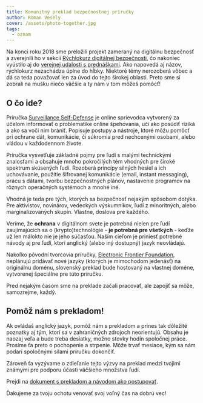 ```yaml
---
title: Komunitný preklad bezpečnostnej príručky
author: Roman Vesely
cover: /assets/photo-together.jpg
tags:
  - oznam
---
```


Na konci roku 2018 sme preložili projekt zameraný na digitálnu bezpečnosť a zverejnili ho v sekcii [Rýchlokurz digitálnej bezpečnosti](/rychlokurz-bezpecnosti), čo nakoniec vyústilo aj do [verejnej udalosti s prednáškami](https://www.youtube.com/watch?v=O07XXNpwSgc). Ako napovedá aj názov, rýchlokurz nezachádza úplne do hĺbky. Niektoré témy nerozoberá vôbec a dá sa teda považovať len za úvod do tejto širokej oblasti. Preto sme si zobrali na mušku niečo väčšie a ty nám v tom môžeš pomôcť!

## O čo ide?

Príručka [Surveillance Self-Defense](https://ssd.eff.org/) je online sprievodca vytvorený za účelom informovať o problematike online špehovania, učí ako posúdiť riziká a ako sa voči nim brániť. Popisuje postupy a nástroje, ktoré môžu pomôcť pri ochrane dát, komunikácie, či súkromia pred nechcenými osobami, alebo vládou v každodennom živote.

Príručka vysvetľuje základné pojmy pre ľudí s malými technickými znalosťami a obsahuje mnoho pokročilých tém vhodných pre široké spektrum skúsených ľudí. Rozoberá princípy silných hesiel a ich uchovávanie, použitie šifrovanej komunikácie (email, instant messaging), prácu s dátami, tvorbu bezpečnostných plánov, nastavenie programov na rôznych operačných systémoch a mnohé iné.

Vhodná je teda pre tých, ktorých sa bezpečnosť nejakým spôsobom dotýka. Pre aktivistov, novinárov, vedeckých výskumníkov, ľudí z minoritných, alebo marginalizovaných skupín. Vlastne, doslova pre každého.

Veríme, že **ochrana** v digitálnom svete je potrebná nielen pre ľudí zaujímajúcich sa o (krypto)technológie - **je potrebná pre všetkých** - keďže už len málokto nie je jeho súčasťou. Naším cieľom je priniesť potrebné návody aj pre ľudí, ktorí anglický (alebo iný dostupný) jazyk neovládajú.

Nakoľko pôvodní tvorcovia príručky, [Electronic Frontier Foundation](https://www.eff.org/), neplánujú pridávať nové jazyky (ktorých je mimochodom jedenásť) na originálnu doménu, slovenský preklad bude hostovaný na vlastnej doméne, vytvorenej špeciálne pre túto príručku.

Pred nejakým časom sme na preklade začali pracovať, ale zapojiť sa môže, samozrejme, každý.

## Pomôž nám s prekladom!

Ak ovládaš anglický jazyk, pomôž nám s prekladom a prines tak dôležité poznatky aj tým, ktorí sa v zahraničných zdrojoch neorientujú. Obsahu je naozaj veľa a bude treba desiatky, možno stovky hodín spoločnej práce. Prosíme ťa preto o pochopenie a strpenie. Môže trvať mesiace, kým sa nám podarí spoločnými silami príručku dokončiť.

Zároveň ťa vyzývame o zdieľanie tejto výzvy na preklad medzi tvojimi známymi pre podporu účasti väčšieho množstva ľudí.

Prejdi na [dokument s prekladom a návodom ako postupovať](https://docs.google.com/document/d/15H1HjMughUThNjEXWMAv6FtqPlHI2V5DyC1fq0qBc2E/edit?usp=sharing).

Ďakujeme za tvoju ochotu venovať svoj voľný čas na dobrú vec!
